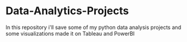 # Data-Analytics-Projects
In this repository i'll save some of my python data analysis projects and some visualizations made it on Tableau and PowerBI
